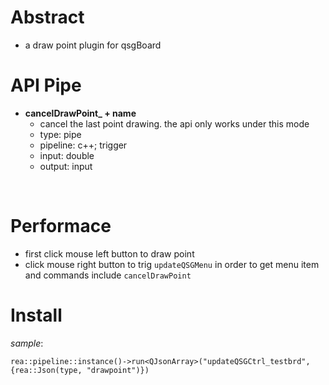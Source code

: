 # Abstract
* a draw point plugin for qsgBoard  

# API Pipe  
* **cancelDrawPoint_ + name**  
    - cancel the last point drawing. the api only works under this mode  
    - type: pipe  
    - pipeline: c++; trigger  
    - input: double  
    - output: input  
</br>

# Performace  
* first click mouse left button to draw point  
* click mouse right button to trig `updateQSGMenu` in order to get menu item and commands include `cancelDrawPoint`  

# Install
_sample_:  
```
rea::pipeline::instance()->run<QJsonArray>("updateQSGCtrl_testbrd",{rea::Json(type, "drawpoint")})
```